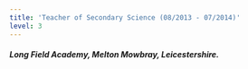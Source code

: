 ```yaml
---
title: 'Teacher of Secondary Science (08/2013 - 07/2014)'
level: 3
---
```


##### Long Field Academy, Melton Mowbray, Leicestershire.